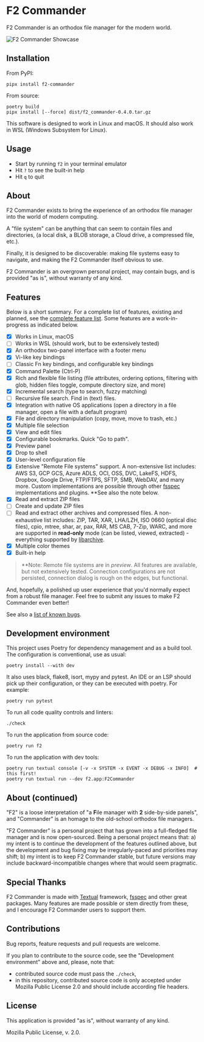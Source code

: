 # F2 Commander

F2 Commander is an orthodox file manager for the modern world.

![F2 Commander Showcase](docs/img/f2.png "F2 Commander Showcase")

## Installation

From PyPI:

    pipx install f2-commander

From source:

    poetry build
    pipx install [--force] dist/f2_commander-0.4.0.tar.gz

This software is designed to work in Linux and macOS. It should also work in
WSL (Windows Subsystem for Linux).

## Usage

 - Start by running `f2` in your terminal emulator
 - Hit `?` to see the built-in help
 - Hit `q` to quit

## About

F2 Commander exists to bring the experience of an orthodox file manager into
the world of modern computing.

A "file system" can be anything that can seem to contain files and directories,
(a local disk, a BLOB storage, a Cloud drive, a compressed file, etc.).

Finally, it is designed to be discoverable: making file systems easy to
navigate, and making the F2 Commander itself obvious to use.

F2 Commander is an overgrown personal project, may contain bugs, and is
provided "as is", without warranty of any kind.

## Features

Below is a short summary. For a complete list of features, existing and
planned, see the [complete feature list](docs/features.md). Some features are a
work-in-progress as indicated below.

 - [x] Works in Linux, macOS
 - [ ] Works in WSL (should work, but to be extensively tested)
 - [x] An orthodox two-panel interface with a footer menu
 - [x] Vi-like key bindings
 - [ ] Classic Fn key bindings, and configurable key bindings
 - [x] Command Palette (Ctrl-P)
 - [x] Rich and flexible file listing (file attributes, ordering options,
       filtering with glob, hidden files toggle, compute directory size,
       and more)
 - [x] Incremental search (type to search, fuzzy matching)
 - [ ] Recursive file search. Find in (text) files.
 - [x] Integration with native OS applications (open a directory in a file
       manager, open a file with a default program)
 - [x] File and directory manipulation (copy, move, move to trash,
   etc.)
 - [x] Multiple file selection
 - [x] View and edit files
 - [x] Configurable bookmarks. Quick "Go to path".
 - [x] Preview panel
 - [x] Drop to shell
 - [x] User-level configuration file
 - [x] Extensive "Remote File systems" support. A non-extensive list
       includes: AWS S3, GCP GCS, Azure ADLS, OCI, OSS, DVC, LakeFS, HDFS,
       Dropbox, Google Drive, FTP/FTPS, SFTP, SMB, WebDAV, and many more.
       Custom implementations are possible through other
       [fsspec](https://github.com/fsspec/filesystem_spec) implementations and
       plugins. \*\*See also the note below.
 - [x] Read and extract ZIP files
 - [ ] Create and update ZIP files
 - [ ] Read and extract other archives and compressed files. A non-exhaustive
       list includes: ZIP, TAR, XAR, LHA/LZH, ISO 0660 (optical disc files),
       cpio, mtree, shar, ar, pax, RAR, MS CAB, 7-Zip, WARC, and more are
       supported in **read-only** mode (can be listed, viewed, extracted) -
       everything supported by [libarchive](https://github.com/libarchive/libarchive).
 - [x] Multiple color themes
 - [x] Built-in help

> \*\*Note: Remote file systems are in *preview*. All features are available,
> but not extensively tested. Connection configurations are not persisted,
> connection dialog is rough on the edges, but functional.

And, hopefully, a polished up user experience that you'd normally expect from
a robust file manager. Feel free to submit any issues to make F2 Commander
even better!

See also a [list of known bugs](docs/testing.md).

## Development environment

This project uses Poetry for dependency management and as a build tool. The
configuration is conventional, use as usual:

    poetry install --with dev

It also uses black, flake8, isort, mypy and pytest. An IDE or an LSP should
pick up their configuration, or they can be executed with poetry. For example:

    poetry run pytest

To run all code quality controls and linters:

    ./check

To run the application from source code:

    poetry run f2

To run the application with dev tools:

    poetry run textual console [-v -x SYSTEM -x EVENT -x DEBUG -x INFO]  # this first!
    poetry run textual run --dev f2.app:F2Commander

## About (continued)

"F2" is a loose interpretation of "a **F**ile manager with **2** side-by-side
panels", and "Commander" is an homage to the old-school orthodox file managers.

"F2 Commander" is a personal project that has grown into a full-fledged file
manager and is now open-sourced. Being a personal project means that:
a) my intent is to continue the development of the features outlined above, but
   the development and bug fixing may be irregularly-paced and priorities may
   shift;
b) my intent is to keep F2 Commander stable, but future versions may include
   backward-incompatible changes where that would seem pragmatic.

## Special Thanks

F2 Commander is made with [Textual](https://github.com/textualize/textual/)
framework, [fsspec](https://github.com/fsspec/filesystem_spec) and other great
packages. Many features are made possible or stem directly from these, and I
encourage F2 Commander users to support them.

## Contributions

Bug reports, feature requests and pull requests are welcome.

If you plan to contribute to the source code, see the "Development environment"
above and, please, note that:

 - contributed source code must pass the `./check`,
 - in this repository, contributed source code is only accepted under Mozilla
   Public License 2.0 and should include according file headers.

## License

This application is provided "as is", without warranty of any kind.

Mozilla Public License, v. 2.0.
